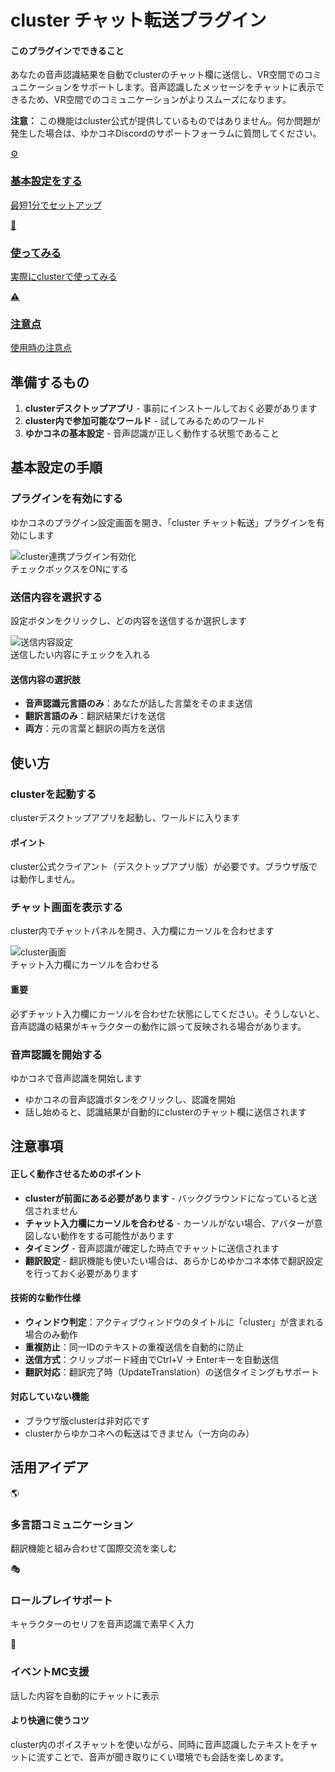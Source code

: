 # cluster チャット転送プラグイン

<div class="tips-box">
  <h4>このプラグインでできること</h4>
  <p>あなたの音声認識結果を自動でclusterのチャット欄に送信し、VR空間でのコミュニケーションをサポートします。音声認識したメッセージをチャットに表示できるため、VR空間でのコミュニケーションがよりスムーズになります。</p>
  <p><strong>注意：</strong> この機能はcluster公式が提供しているものではありません。何か問題が発生した場合は、ゆかコネDiscordのサポートフォーラムに質問してください。</p>
</div>

<div class="purpose-grid">
  <a href="#_1" class="purpose-card">
    <div class="purpose-icon">⚙️</div>
    <h3>基本設定をする</h3>
    <p>最短1分でセットアップ</p>
  </a>
  <a href="#_2" class="purpose-card">
    <div class="purpose-icon">💬</div>
    <h3>使ってみる</h3>
    <p>実際にclusterで使ってみる</p>
  </a>
  <a href="#_3" class="purpose-card">
    <div class="purpose-icon">⚠️</div>
    <h3>注意点</h3>
    <p>使用時の注意点</p>
  </a>
</div>

## 準備するもの

1. **clusterデスクトップアプリ** - 事前にインストールしておく必要があります
2. **cluster内で参加可能なワールド** - 試してみるためのワールド
3. **ゆかコネの基本設定** - 音声認識が正しく動作する状態であること

## 基本設定の手順

<div class="step-guide">
  <div class="step-item">
    <h3>プラグインを有効にする</h3>
    <p>ゆかコネのプラグイン設定画面を開き、「cluster チャット転送」プラグインを有効にします</p>
    <div class="annotated-image">
      <img src="../images/plugin_clustertransfer_p1.png" alt="cluster連携プラグイン有効化">
      <div class="annotation" style="top: 40%; left: 70%;">
        チェックボックスをONにする
      </div>
    </div>
  </div>
  
  <div class="step-item">
    <h3>送信内容を選択する</h3>
    <p>設定ボタンをクリックし、どの内容を送信するか選択します</p>
    <div class="annotated-image">
      <img src="../images/plugin_clustertransfer_p2.png" alt="送信内容設定">
      <div class="annotation" style="top: 40%; left: 60%;">
        送信したい内容にチェックを入れる
      </div>
    </div>
    <div class="tips-box">
      <h4>送信内容の選択肢</h4>
      <ul>
        <li><strong>音声認識元言語のみ</strong>：あなたが話した言葉をそのまま送信</li>
        <li><strong>翻訳言語のみ</strong>：翻訳結果だけを送信</li>
        <li><strong>両方</strong>：元の言葉と翻訳の両方を送信</li>
      </ul>
    </div>
  </div>
</div>

## 使い方

<div class="step-guide">
  <div class="step-item">
    <h3>clusterを起動する</h3>
    <p>clusterデスクトップアプリを起動し、ワールドに入ります</p>
    <div class="tips-box">
      <h4>ポイント</h4>
      <p>cluster公式クライアント（デスクトップアプリ版）が必要です。ブラウザ版では動作しません。</p>
    </div>
  </div>
  
  <div class="step-item">
    <h3>チャット画面を表示する</h3>
    <p>cluster内でチャットパネルを開き、入力欄にカーソルを合わせます</p>
    <div class="annotated-image">
      <img src="../images/plugin_clustertransfer_p3.png" alt="cluster画面">
      <div class="annotation" style="top: 40%; left: 60%;">
        チャット入力欄にカーソルを合わせる
      </div>
    </div>
    <div class="tips-box">
      <h4>重要</h4>
      <p>必ずチャット入力欄にカーソルを合わせた状態にしてください。そうしないと、音声認識の結果がキャラクターの動作に誤って反映される場合があります。</p>
    </div>
  </div>
  
  <div class="step-item">
    <h3>音声認識を開始する</h3>
    <p>ゆかコネで音声認識を開始します</p>
    <ul>
      <li>ゆかコネの音声認識ボタンをクリックし、認識を開始</li>
      <li>話し始めると、認識結果が自動的にclusterのチャット欄に送信されます</li>
    </ul>
  </div>
</div>

## 注意事項

<div class="tips-box">
  <h4>正しく動作させるためのポイント</h4>
  <ul>
    <li><strong>clusterが前面にある必要があります</strong> - バックグラウンドになっていると送信されません</li>
    <li><strong>チャット入力欄にカーソルを合わせる</strong> - カーソルがない場合、アバターが意図しない動作をする可能性があります</li>
    <li><strong>タイミング</strong> - 音声認識が確定した時点でチャットに送信されます</li>
    <li><strong>翻訳設定</strong> - 翻訳機能も使いたい場合は、あらかじめゆかコネ本体で翻訳設定を行っておく必要があります</li>
  </ul>
</div>

<div class="tips-box">
  <h4>技術的な動作仕様</h4>
  <ul>
    <li><strong>ウィンドウ判定</strong>：アクティブウィンドウのタイトルに「cluster」が含まれる場合のみ動作</li>
    <li><strong>重複防止</strong>：同一IDのテキストの重複送信を自動的に防止</li>
    <li><strong>送信方式</strong>：クリップボード経由でCtrl+V → Enterキーを自動送信</li>
    <li><strong>翻訳対応</strong>：翻訳完了時（UpdateTranslation）の送信タイミングもサポート</li>
  </ul>
</div>

<div class="tips-box">
  <h4>対応していない機能</h4>
  <ul>
    <li>ブラウザ版clusterは非対応です</li> 
    <li>clusterからゆかコネへの転送はできません（一方向のみ）</li>
  </ul>
</div>

## 活用アイデア

<div class="purpose-grid">
  <div class="purpose-card">
    <div class="purpose-icon">🌎</div>
    <h3>多言語コミュニケーション</h3>
    <p>翻訳機能と組み合わせて国際交流を楽しむ</p>
  </div>
  <div class="purpose-card">
    <div class="purpose-icon">🎭</div>
    <h3>ロールプレイサポート</h3>
    <p>キャラクターのセリフを音声認識で素早く入力</p>
  </div>
  <div class="purpose-card">
    <div class="purpose-icon">🎤</div>
    <h3>イベントMC支援</h3>
    <p>話した内容を自動的にチャットに表示</p>
  </div>
</div>

<div class="tips-box">
  <h4>より快適に使うコツ</h4>
  <p>cluster内のボイスチャットを使いながら、同時に音声認識したテキストをチャットに流すことで、音声が聞き取りにくい環境でも会話を楽しめます。</p>
</div>
